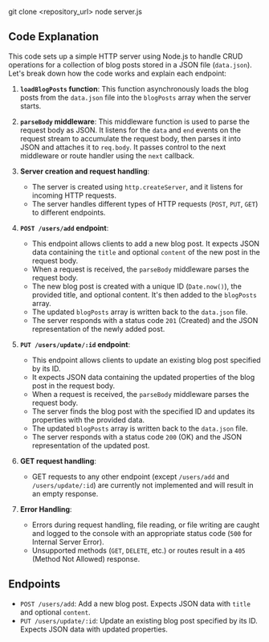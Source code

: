 git clone <repository_url>
node server.js
## Code Explanation

This code sets up a simple HTTP server using Node.js to handle CRUD operations for a collection of blog posts stored in a JSON file (`data.json`). Let's break down how the code works and explain each endpoint:

1. **`loadBlogPosts` function**: This function asynchronously loads the blog posts from the `data.json` file into the `blogPosts` array when the server starts.

2. **`parseBody` middleware**: This middleware function is used to parse the request body as JSON. It listens for the `data` and `end` events on the request stream to accumulate the request body, then parses it into JSON and attaches it to `req.body`. It passes control to the next middleware or route handler using the `next` callback.

3. **Server creation and request handling**:
    - The server is created using `http.createServer`, and it listens for incoming HTTP requests.
    - The server handles different types of HTTP requests (`POST`, `PUT`, `GET`) to different endpoints.

4. **`POST /users/add` endpoint**:
    - This endpoint allows clients to add a new blog post. It expects JSON data containing the `title` and optional `content` of the new post in the request body.
    - When a request is received, the `parseBody` middleware parses the request body.
    - The new blog post is created with a unique ID (`Date.now()`), the provided title, and optional content. It's then added to the `blogPosts` array.
    - The updated `blogPosts` array is written back to the `data.json` file.
    - The server responds with a status code `201` (Created) and the JSON representation of the newly added post.

5. **`PUT /users/update/:id` endpoint**:
    - This endpoint allows clients to update an existing blog post specified by its ID.
    - It expects JSON data containing the updated properties of the blog post in the request body.
    - When a request is received, the `parseBody` middleware parses the request body.
    - The server finds the blog post with the specified ID and updates its properties with the provided data.
    - The updated `blogPosts` array is written back to the `data.json` file.
    - The server responds with a status code `200` (OK) and the JSON representation of the updated post.

6. **GET request handling**:
    - GET requests to any other endpoint (except `/users/add` and `/users/update/:id`) are currently not implemented and will result in an empty response.

7. **Error Handling**:
    - Errors during request handling, file reading, or file writing are caught and logged to the console with an appropriate status code (`500` for Internal Server Error).
    - Unsupported methods (`GET`, `DELETE`, etc.) or routes result in a `405` (Method Not Allowed) response.

## Endpoints

- `POST /users/add`: Add a new blog post. Expects JSON data with `title` and optional `content`.
- `PUT /users/update/:id`: Update an existing blog post specified by its ID. Expects JSON data with updated properties.
